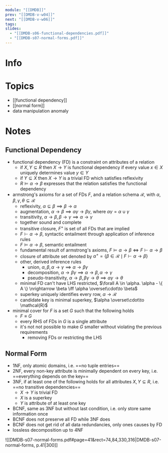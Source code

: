 ```yaml
---
module: "[[DMDB]]"
prev: "[[DMDB-v-w04]]"
next: "[[DMDB-v-w06]]"
tags: 
slides:
  - "[[DMDB-s06-functional-dependencies.pdf]]"
  - "[[DMDB-s07-normal-forms.pdf]]"
---
```



# Info


# Topics
- [[functional dependency]]
- [[normal form]]
- data manipulation anomaly


# Notes

## Functional Dependency
- functional dependency (FD) is a constraint on attributes of a relation
    - if $X, Y \subseteq R$ then $X \to Y$ is functional dependency if every value $x \in X$ uniquely determines value $y \in Y$
    - if $Y \subseteq X$ then $X \to Y$ is a trivial FD which satisfies reflexivity
    - $R \vDash \alpha \to \beta$ expresses that the relation satisfies the functional dependency
- armstrong's axioms for a set of FDs $F$, and a relation schema $\mathcal{R}$, with $\alpha, \beta , \gamma, \theta \subseteq \mathcal{R}$
    - reflexivity, $\alpha \subseteq \beta \implies \beta \to \alpha$
    - augmentation, $\alpha \to \beta \implies \alpha\gamma \to \beta\gamma$, where $\alpha\gamma = \alpha \cup \gamma$
    - transitivity, $\alpha \to \beta, \beta \to \gamma \implies \alpha \to \gamma$
    - together sound and complete
    - transitive closure, $F^{+}$ is set of all FDs that are implied
    - $F \vdash \alpha \to \beta$, syntactic entailment through application of inference rules
    - $F \vDash \alpha \to \beta$, semantic entailment
    - fundamental result of armstrong's axioms, $F \vDash \alpha \to \beta \iff F \vdash \alpha \to \beta$
    - closure of attribute set denoted by $\alpha^{+} = \{ \beta \in \mathcal{R} \mid F \vdash \alpha \to \beta \}$
    - other, derived inference rules
        - union, $\alpha, \beta, \alpha \to \gamma \implies \alpha \to \beta\gamma$
        - decomposition, $\alpha \to \beta\gamma \implies \alpha \to \beta, \alpha \to \gamma$
        - pseudo-transitivity, $\alpha \to \beta, \beta\gamma \to \theta \implies \alpha\gamma \to \theta$
    - minimal FD can't have LHS restricted, $\forall A \in \alpha. \alpha - \{ A \} \nrightarrow \beta \iff \alpha \overset\cdot\to \beta$
    - superkey uniquely identifies every row, $\alpha \to \mathcal{R}$ 
    - candidate key is minimal superkey, $\alpha \overset\cdot\to \mathcal{R}$
- minimal cover for $F$ is a set $G$ such that the following holds
    - $F \equiv G$
    - every RHS of FDs in $G$ is a single attribute
    - it's not not possible to make $G$ smaller without violating the previous requirements
        - removing FDs or restricting the LHS

## Normal Form
- 1NF, only atomic domains, i.e. ==no tuple entries==
- 2NF, every non-key attribute is minimally dependent on every key, i.e. ==everything depends on the key==
- 3NF, if at least one of the following holds for all attributes $X, Y \subseteq R$, i.e. ==no transitive dependencies==
    - $X \to Y$ is trivial FD
    - $X$ is a superkey
    - $Y$ is attribute of at least one key
- BCNF, same as 3NF but without last condition, i.e. only store same information once
- BCNF does not preserve all FD while 3NF does
- BCNF does not get rid of all data redundancies, only ones causes by FD
- lossless decomposition up to 4NF


![[DMDB-s07-normal-forms.pdf#page=41&rect=74,84,330,316|DMDB-s07-normal-forms, p.41|300]]
